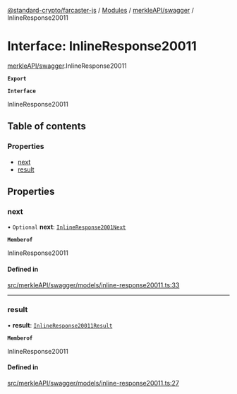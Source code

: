[@standard-crypto/farcaster-js](../README.md) / [Modules](../modules.md) / [merkleAPI/swagger](../modules/merkleAPI_swagger.md) / InlineResponse20011

# Interface: InlineResponse20011

[merkleAPI/swagger](../modules/merkleAPI_swagger.md).InlineResponse20011

**`Export`**

**`Interface`**

InlineResponse20011

## Table of contents

### Properties

- [next](merkleAPI_swagger.InlineResponse20011.md#next)
- [result](merkleAPI_swagger.InlineResponse20011.md#result)

## Properties

### next

• `Optional` **next**: [`InlineResponse2001Next`](merkleAPI_swagger.InlineResponse2001Next.md)

**`Memberof`**

InlineResponse20011

#### Defined in

[src/merkleAPI/swagger/models/inline-response20011.ts:33](https://github.com/standard-crypto/farcaster-js/blob/main/src/merkleAPI/swagger/models/inline-response20011.ts#L33)

___

### result

• **result**: [`InlineResponse20011Result`](merkleAPI_swagger.InlineResponse20011Result.md)

**`Memberof`**

InlineResponse20011

#### Defined in

[src/merkleAPI/swagger/models/inline-response20011.ts:27](https://github.com/standard-crypto/farcaster-js/blob/main/src/merkleAPI/swagger/models/inline-response20011.ts#L27)
